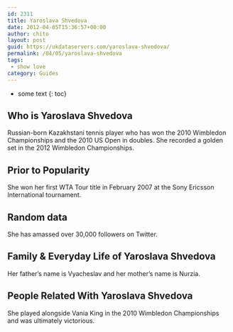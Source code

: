 ```yaml
---
id: 2311
title: Yaroslava Shvedova
date: 2012-04-05T15:36:57+00:00
author: chito
layout: post
guid: https://ukdataservers.com/yaroslava-shvedova/
permalink: /04/05/yaroslava-shvedova
tags:
 - show love
category: Guides
---
```


* some text
{: toc}
          
          
## Who is  Yaroslava Shvedova
                  
                  
                  
Russian-born Kazakhstani tennis player who has won the 2010 Wimbledon Championships and the 2010 US Open in doubles. She recorded a golden set in the 2012 Wimbledon Championships.
                  
                
                
                
## Prior to Popularity 
                  
                  
                  
She won her first WTA Tour title in February 2007 at the Sony Ericsson International tournament.
                  
                
                
                
## Random data 
                  
                  
                  
She has amassed over 30,000 followers on Twitter.
                  
                
                
                
## Family & Everyday Life of Yaroslava Shvedova
                  
                  
                  
Her father&#8217;s name is Vyacheslav and her mother&#8217;s name is Nurzia.
                  
                
                
                
## People Related With  Yaroslava Shvedova
                  
                  
                  
She played alongside Vania King in the 2010 Wimbledon Championships and was ultimately victorious.
                  
                
              
            
          
          
          
    
    
  
